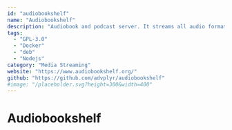 ```yaml
---
id: "audiobookshelf"
name: "Audiobookshelf"
description: "Audiobook and podcast server. It streams all audio formats, keeps and syncs progress across devices. Comes with open-source apps for Android and iOS."
tags:
  - "GPL-3.0"
  - "Docker"
  - "deb"
  - "Nodejs"
category: "Media Streaming"
website: "https://www.audiobookshelf.org/"
github: "https://github.com/advplyr/audiobookshelf"
#image: "/placeholder.svg?height=300&width=400"
---
```


# Audiobookshelf
